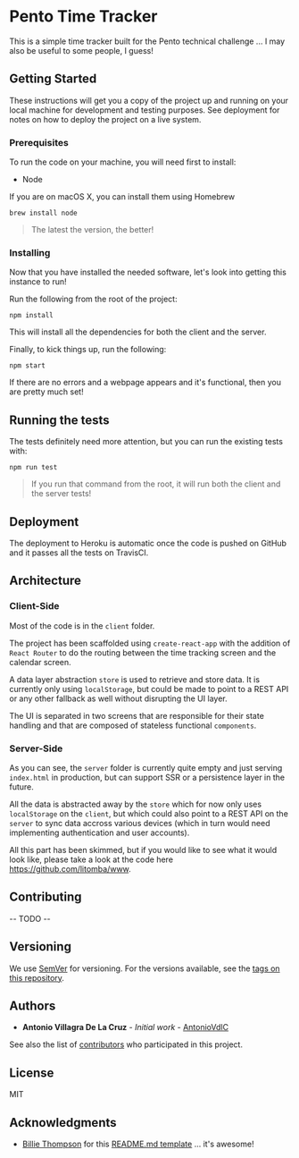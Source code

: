 # Pento Time Tracker

This is a simple time tracker built for the Pento technical challenge ... I may also be useful to some people, I guess!

## Getting Started

These instructions will get you a copy of the project up and running on your local machine for development and testing purposes. See deployment for notes on how to deploy the project on a live system.

### Prerequisites

To run the code on your machine, you will need first to install:
- Node

If you are on macOS X, you can install them using Homebrew
```
brew install node
```

> The latest the version, the better!

### Installing

Now that you have installed the needed software, let's look into getting this instance to run!

Run the following from the root of the project:

```
npm install
```

This will install all the dependencies for both the client and the server.

Finally, to kick things up, run the following:

```
npm start
```

If there are no errors and a webpage appears and it's functional, then you are pretty much set!

## Running the tests

The tests definitely need more attention, but you can run the existing tests with:

```
npm run test
```

> If you run that command from the root, it will run both the client and the server tests!

## Deployment

The deployment to Heroku is automatic once the code is pushed on GitHub and it passes all the tests on TravisCI.

## Architecture

### Client-Side
Most of the code is in the `client` folder. 

The project has been scaffolded using `create-react-app` with the addition of `React Router` to do the routing between the time tracking screen and the calendar screen.

A data layer abstraction `store` is used to retrieve and store data. It is currently only using `localStorage`, but could be made to point to a REST API or any other fallback as well without disrupting the UI layer.

The UI is separated in two screens that are responsible for their state handling and that are composed of stateless functional `components`.

### Server-Side
As you can see, the `server` folder is currently quite empty and just serving `index.html` in production, but can support SSR or a persistence layer in the future.

All the data is abstracted away by the `store` which for now only uses `localStorage` on the `client`, but which could also point to a REST API on the `server` to sync data accross various devices (which in turn would need implementing authentication and user accounts).

All this part has been skimmed, but if you would like to see what it would look like, please take a look at the code here https://github.com/litomba/www.

## Contributing

-- TODO --

## Versioning

We use [SemVer](http://semver.org/) for versioning. For the versions available, see the [tags on this repository](https://github.com/your/project/tags). 

## Authors

* **Antonio Villagra De La Cruz** - *Initial work* - [AntonioVdlC](https://github.com/AntonioVdlC)

See also the list of [contributors](https://github.com/your/project/contributors) who participated in this project.

## License

MIT

## Acknowledgments

* [Billie Thompson](https://github.com/PurpleBooth) for this [README.md template](https://gist.github.com/PurpleBooth/109311bb0361f32d87a2) ... it's awesome!

